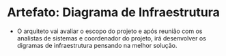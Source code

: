 # Artefato: Diagrama de Infraestrutura

* O arquiteto vai avaliar o escopo do projeto e após reunião com os analistas de sistemas e coordenador do projeto, irá desenvolver
os digramas de infraestrutura pensando na melhor solução.
